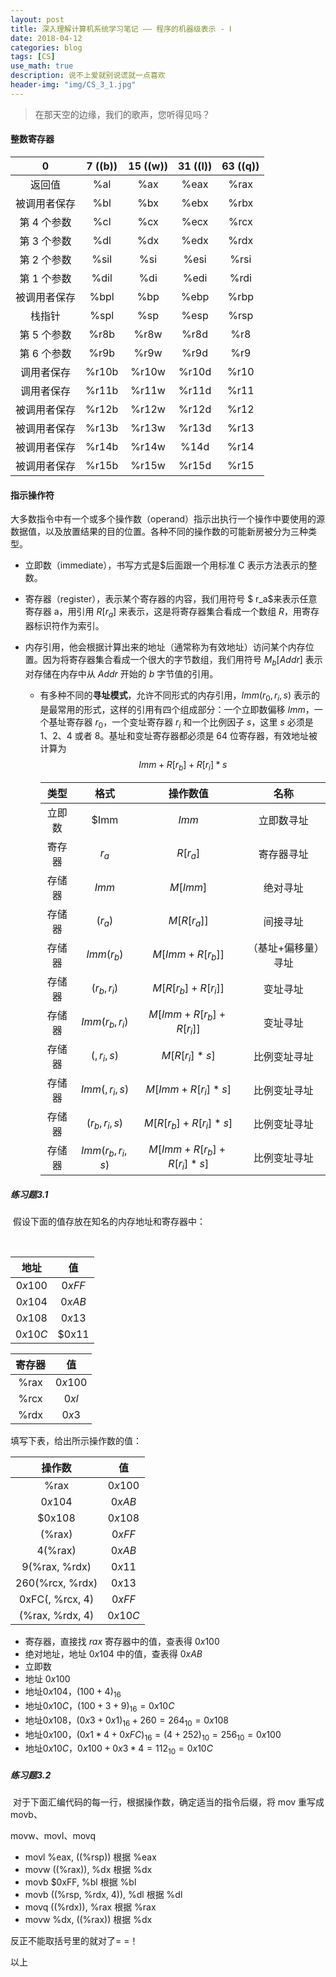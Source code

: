 ```yaml
---
layout: post
title: 深入理解计算机系统学习笔记 —— 程序的机器级表示 - Ⅰ
date: 2018-04-12
categories: blog
tags: [CS]
use_math: true
description: 说不上爱就别说谎就一点喜欢
header-img: "img/CS_3_1.jpg"
---
```


> 在那天空的边缘，我们的歌声，您听得见吗？





#### 整数寄存器

|      0       | 7 ((b)) | 15 ((w)) | 31 ((l)) | 63 ((q)) |
| :----------: | :-----: | :------: | :------: | :------: |
|    返回值    |   %al   |   %ax    |   %eax   |   %rax   |
| 被调用者保存 |   %bl   |   %bx    |   %ebx   |   %rbx   |
| 第 4 个参数  |   %cl   |   %cx    |   %ecx   |   %rcx   |
| 第 3 个参数  |   %dl   |   %dx    |   %edx   |   %rdx   |
| 第 2 个参数  |  %sil   |   %si    |   %esi   |   %rsi   |
| 第 1 个参数  |  %dil   |   %di    |   %edi   |   %rdi   |
| 被调用者保存 |  %bpl   |   %bp    |   %ebp   |   %rbp   |
|    栈指针    |  %spl   |   %sp    |   %esp   |   %rsp   |
| 第 5 个参数  |  %r8b   |   %r8w   |   %r8d   |   %r8    |
| 第 6 个参数  |  %r9b   |   %r9w   |   %r9d   |   %r9    |
|  调用者保存  |  %r10b  |  %r10w   |  %r10d   |   %r10   |
|  调用者保存  |  %r11b  |  %r11w   |  %r11d   |   %r11   |
| 被调用者保存 |  %r12b  |  %r12w   |  %r12d   |   %r12   |
| 被调用者保存 |  %r13b  |  %r13w   |  %r13d   |   %r13   |
| 被调用者保存 |  %r14b  |  %r14w   |   %14d   |   %r14   |
| 被调用者保存 |  %r15b  |  %r15w   |  %r15d   |   %r15   |





#### 指示操作符

​	大多数指令中有一个或多个操作数（operand）指示出执行一个操作中要使用的源数据值，以及放置结果的目的位置。各种不同的操作数的可能新房被分为三种类型。

- 立即数（immediate），书写方式是$后面跟一个用标准 C 表示方法表示的整数。

- 寄存器（register），表示某个寄存器的内容，我们用符号 $ r_a$来表示任意寄存器 a，用引用 $R[r_a]$ 来表示，这是将寄存器集合看成一个数组 $R$，用寄存器标识符作为索引。

- 内存引用，他会根据计算出来的地址（通常称为有效地址）访问某个内存位置。因为将寄存器集合看成一个很大的字节数组，我们用符号 $M_b[Addr]$ 表示对存储在内存中从 $Addr$ 开始的 $b$ 字节值的引用。

  - 有多种不同的**寻址模式**，允许不同形式的内存引用，$Imm(r_0, r_i, s)$ 表示的是最常用的形式，这样的引用有四个组成部分：一个立即数偏移 $Imm$，一个基址寄存器 $r_0$，一个变址寄存器 $r_i$ 和一个比例因子 $s$，这里 $s$ 必须是 1、2、4 或者 8。基址和变址寄存器都必须是 64 位寄存器，有效地址被计算为
    $$
    Imm+R[r_b]+R[r_i] * s
    $$

    |  类型  |       格式       |          操作数值          |        名称         |
    | :----: | :--------------: | :------------------------: | :-----------------: |
    | 立即数 |       $Imm       |           $Imm$            |     立即数寻址      |
    | 寄存器 |      $r_a$       |          $R[r_a]$          |     寄存器寻址      |
    | 存储器 |      $Imm$       |          $M[Imm]$          |      绝对寻址       |
    | 存储器 |     $(r_a)$      |        $M[R[r_a]]$         |      间接寻址       |
    | 存储器 |    $Imm(r_b)$    |      $M[Imm+R[r_b]]$       | （基址+偏移量）寻址 |
    | 存储器 |   $(r_b, r_i)$   |    $M[R[r_b] + R[r_i]]$    |      变址寻址       |
    | 存储器 | $Imm(r_b, r_i)$  |  $M[Imm+R[r_b] + R[r_i]]$  |      变址寻址       |
    | 存储器 |    $(,r_i,s)$    |       $M[R[r_i]*s]$        |    比例变址寻址     |
    | 存储器 |  $Imm(,r_i,s)$   |     $M[Imm+R[r_i]*s]$      |    比例变址寻址     |
    | 存储器 |  $(r_b,r_i,s)$   |   $M[R[r_b] + R[r_i]*s]$   |    比例变址寻址     |
    | 存储器 | $Imm(r_b,r_i,s)$ | $M[Imm+R[r_b] + R[r_i]*s]$ |    比例变址寻址     |


##### 练习题3.1

​	假设下面的值存放在知名的内存地址和寄存器中：



​	

|  地址   |   值   |
| :-----: | :----: |
| $0x100$ | $0xFF$ |
| $0x104$ | $0xAB$ |
| $0x108$ | $0x13$ |
| $0x10C$ | $0x11  |



| 寄存器 |   值    |
| :----: | :-----: |
|  %rax  | $0x100$ |
|  %rcx  |  $0xl$  |
|  %rdx  |  $0x3$  |



填写下表，给出所示操作数的值：



|     操作数      |   值    |
| :-------------: | :-----: |
|      %rax       | $0x100$ |
|     $0x104$     | $0xAB$  |
|     $0x108      | $0x108$ |
|     (%rax)      | $0xFF$  |
|     4(%rax)     | $0xAB$  |
|  9(%rax, %rdx)  | $0x11$  |
| 260(%rcx, %rdx) | $0x13$  |
| 0xFC(, %rcx, 4) | $0xFF$  |
| (%rax, %rdx, 4) | $0x10C$ |

- 寄存器，直接找 $rax$ 寄存器中的值，查表得  $0x100$
- 绝对地址，地址 $0x104$ 中的值，查表得 $0xAB$
- 立即数
- 地址 $0x100$
- 地址$0x104$，$(100+4)_{16}$
- 地址$0x10C$，$(100 + 3 + 9)_{16} = 0x10C$
- 地址$0x108$，$(0x3+0x1)_{16}+260 = 264_{10} = 0x108$
- 地址$0x100$，$(0x1*4+0xFC)_{16} = (4 + 252)_{10} = 256_{10}=0x100$
- 地址$0x10C$，$0x100+0x3*4=112_{10}=0x10C$




##### 练习题3.2

​	对于下面汇编代码的每一行，根据操作数，确定适当的指令后缀，将 mov 重写成 movb、

movw、movl、movq



- movl	%eax,  ((%rsp))  根据 %eax
- movw	((%rax)), %dx  根据 %dx
- movb	$0xFF, %bl  根据 %bl     
- movb	((%rsp, %rdx, 4)), %dl  根据 %dl
- movq	((%rdx)), %rax  根据 %rax
- movw	%dx, ((%rax))  根据 %dx

反正不能取括号里的就对了= =！


以上

